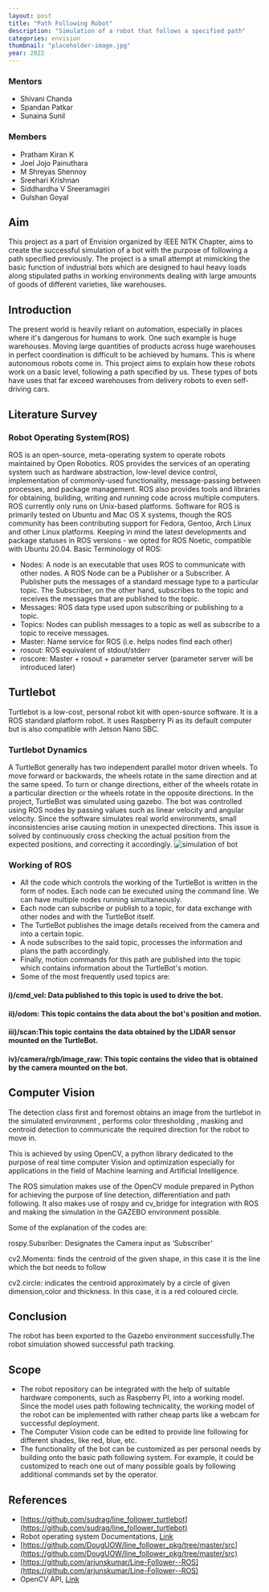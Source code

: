 ```yaml
---
layout: post
title: "Path Following Robot"
description: "Simulation of a robot that follows a specified path"
categories: envision
thumbnail: "placeholder-image.jpg"
year: 2022
---
```


<!-- ### Project Guide

-(Add name and designation,if any) -->

### Mentors

- Shivani Chanda
- Spandan Patkar
- Sunaina Sunil

### Members

- Pratham Kiran K
- Joel Jojo Painuthara
- M Shreyas Shennoy
- Sreehari Krishnan
- Siddhardha V Sreeramagiri
- Gulshan Goyal

<!-- ## Acknowledgements

(If you have a guide, acknowledge it here) -->

## Aim

This project as a part of Envision organized by IEEE NITK Chapter, aims to create the successful simulation of a bot with the purpose of following a path specified previously. The project is a small attempt at mimicking the basic function of industrial bots which are designed to haul heavy loads along stipulated paths in working environments dealing with large amounts of goods of different varieties, like warehouses.

## Introduction

The present world is heavily reliant on automation, especially in places where it's dangerous for humans to work. One such example is huge warehouses. Moving large quantities of products across huge warehouses in perfect coordination is difficult to be achieved by humans. This is where autonomous robots come in.
This project aims to explain how these robots work on a basic level, following a path specified by us. These types of bots have uses that far exceed warehouses from delivery robots to even self-driving cars.

## Literature Survey

### Robot Operating System(ROS)

ROS is an open-source, meta-operating system to operate robots maintained by Open Robotics. ROS provides the services of an operating system such as hardware abstraction, low-level device control, implementation of commonly-used functionality, message-passing between processes, and package management. ROS also provides tools and libraries for obtaining, building, writing and running code across multiple computers. ROS currently only runs on Unix-based platforms. Software for ROS is primarily tested on Ubuntu and Mac OS X systems, though the ROS community has been contributing support for Fedora, Gentoo, Arch Linux and other Linux platforms. Keeping in mind the latest developments and package statuses in ROS versions - we opted for ROS Noetic, compatible with Ubuntu 20.04.
Basic Terminology of ROS:

- Nodes: A node is an executable that uses ROS to communicate with other nodes. A ROS Node can be a Publisher or a Subscriber. A Publisher puts the messages of a standard message type to a particular topic. The Subscriber, on the other hand, subscribes to the topic and receives the messages that are published to the topic.
- Messages: ROS data type used upon subscribing or publishing to a topic.
- Topics: Nodes can publish messages to a topic as well as subscribe to a topic to receive messages.
- Master: Name service for ROS (i.e. helps nodes find each other)
- rosout: ROS equivalent of stdout/stderr
- roscore: Master + rosout + parameter server (parameter server will be introduced later)

## Turtlebot

Turtlebot is a low-cost, personal robot kit with open-source software.
It is a ROS standard platform robot. It uses Raspberry Pi as its default computer but is also compatible with Jetson Nano SBC.

<!-- ![turtlebot3](/virtual-expo/assets/img/SIG/turtlebot3.png) -->

### Turtlebot Dynamics

A TurtleBot generally has two independent parallel motor driven wheels. To move forward or backwards, the wheels rotate in the same direction and at the same speed. To turn or change directions, either of the wheels rotate in a particular direction or the wheels rotate in the opposite directions.
In the project, TurtleBot was simulated using gazebo. The bot was controlled using ROS nodes by passing values such as linear velocity and angular velocity.
Since the software simulates real world environments, small inconsistencies arise causing motion in unexpected directions. This issue is solved by continuously cross checking the actual position from the expected positions, and correcting it accordingly.
![simulation of bot](/virtual-expo/assets/img/envision/piston/world.png)

### Working of ROS

- All the code which controls the working of the TurtleBot is written in the form of nodes. Each node can be executed using the command line. We can have multiple nodes running simultaneously.
- Each node can subscribe or publish to a topic, for data exchange with other nodes and with the TurtleBot itself.
- The TurtleBot publishes the image details received from the camera and into a certain topic.
- A node subscribes to the said topic, processes the information and plans the path accordingly.
- Finally, motion commands for this path are published into the topic which contains information about the TurtleBot's motion.
- Some of the most frequently used topics are:

#### i)/cmd_vel: Data published to this topic is used to drive the bot.

#### ii)/odom: This topic contains the data about the bot's position and motion.

#### iii)/scan:This topic contains the data obtained by the LIDAR sensor mounted on the TurtleBot.

#### iv)/camera/rgb/image_raw: This topic contains the video that is obtained by the camera mounted on the bot.

## Computer Vision

The detection class first and foremost obtains an image from the turtlebot in the simulated environment , performs color thresholding , masking and centroid detection to communicate the required direction for the robot to move in.

This is achieved by using OpenCV, a python library dedicated to the purpose of real time computer Vision and optimization especially for applications in the field of Machine learning and Artificial Intelligence.

The ROS simulation makes use of the OpenCV module prepared in Python for achieving the purpose of line detection, differentiation and path following. It also makes use of rospy and cv_bridge for integration with ROS and making the simulation in the GAZEBO environment possible.

Some of the explanation of the codes are:

rospy.Subsriber: Designates the Camera input as ‘Subscriber’

cv2.Moments: finds the centroid of the given shape, in this case it is the line which the bot needs to follow

cv2.circle: indicates the centroid approximately by a circle of given dimension,color and thickness. In this case, it is a red coloured circle.

## Conclusion

The robot has been exported to the Gazebo environment successfully.The robot simulation showed successful path tracking.

## Scope

- The robot repository can be integrated with the help of suitable hardware components, such as Raspberry PI, into a working model. Since the model uses path following technicality, the working model of the robot can be implemented with rather cheap parts like a webcam for successful deployment.
- The Computer Vision code can be edited to provide line following for different shades, like red, blue, etc.
- The functionality of the bot can be customized as per personal needs by building onto the basic path following system. For example, it could be customized to reach one out of many possible goals by following additional commands set by the operator.

## References

- [https://github.com/sudrag/line_follower_turtlebot](https://github.com/sudrag/line_follower_turtlebot)
- Robot operating system Documentations, [Link](http://wiki.ros.org/Documentation)
- [https://github.com/DougUOW/line_follower_pkg/tree/master/src](https://github.com/DougUOW/line_follower_pkg/tree/master/src)
- [https://github.com/arjunskumar/Line-Follower--ROS](https://github.com/arjunskumar/Line-Follower--ROS)
- OpenCV API, [Link](https://opencv.org/)
